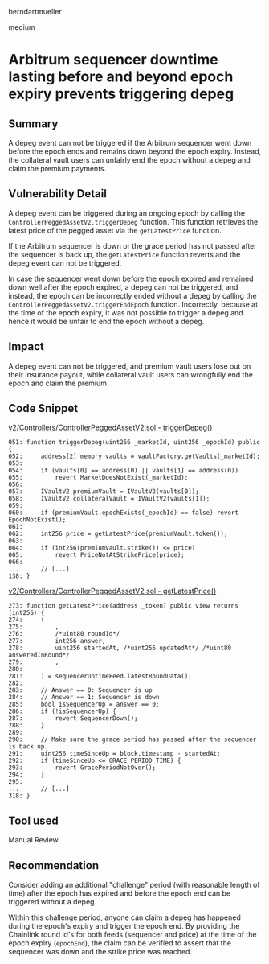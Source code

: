berndartmueller

medium

# Arbitrum sequencer downtime lasting before and beyond epoch expiry prevents triggering depeg

## Summary

A depeg event can not be triggered if the Arbitrum sequencer went down before the epoch ends and remains down beyond the epoch expiry. Instead, the collateral vault users can unfairly end the epoch without a depeg and claim the premium payments.

## Vulnerability Detail

A depeg event can be triggered during an ongoing epoch by calling the `ControllerPeggedAssetV2.triggerDepeg` function. This function retrieves the latest price of the pegged asset via the `getLatestPrice` function.

If the Arbitrum sequencer is down or the grace period has not passed after the sequencer is back up, the `getLatestPrice` function reverts and the depeg event can not be triggered.

In case the sequencer went down before the epoch expired and remained down well after the epoch expired, a depeg can not be triggered, and instead, the epoch can be incorrectly ended without a depeg by calling the `ControllerPeggedAssetV2.triggerEndEpoch` function. Incorrectly, because at the time of the epoch expiry, it was not possible to trigger a depeg and hence it would be unfair to end the epoch without a depeg.

## Impact

A depeg event can not be triggered, and premium vault users lose out on their insurance payout, while collateral vault users can wrongfully end the epoch and claim the premium.

## Code Snippet

[v2/Controllers/ControllerPeggedAssetV2.sol - triggerDepeg()](https://github.com/sherlock-audit/2023-03-Y2K/blob/main/Earthquake/src/v2/Controllers/ControllerPeggedAssetV2.sol#L62)

```solidity
051: function triggerDepeg(uint256 _marketId, uint256 _epochId) public {
052:     address[2] memory vaults = vaultFactory.getVaults(_marketId);
053:
054:     if (vaults[0] == address(0) || vaults[1] == address(0))
055:         revert MarketDoesNotExist(_marketId);
056:
057:     IVaultV2 premiumVault = IVaultV2(vaults[0]);
058:     IVaultV2 collateralVault = IVaultV2(vaults[1]);
059:
060:     if (premiumVault.epochExists(_epochId) == false) revert EpochNotExist();
061:
062:     int256 price = getLatestPrice(premiumVault.token());
063:
064:     if (int256(premiumVault.strike()) <= price)
065:         revert PriceNotAtStrikePrice(price);
066:
...      // [...]
138: }
```

[v2/Controllers/ControllerPeggedAssetV2.sol - getLatestPrice()](https://github.com/sherlock-audit/2023-03-Y2K/blob/main/Earthquake/src/v2/Controllers/ControllerPeggedAssetV2.sol#L287)

```solidity
273: function getLatestPrice(address _token) public view returns (int256) {
274:     (
275:         ,
276:         /*uint80 roundId*/
277:         int256 answer,
278:         uint256 startedAt, /*uint256 updatedAt*/ /*uint80 answeredInRound*/
279:         ,
280:
281:     ) = sequencerUptimeFeed.latestRoundData();
282:
283:     // Answer == 0: Sequencer is up
284:     // Answer == 1: Sequencer is down
285:     bool isSequencerUp = answer == 0;
286:     if (!isSequencerUp) {
287:         revert SequencerDown();
288:     }
289:
290:     // Make sure the grace period has passed after the sequencer is back up.
291:     uint256 timeSinceUp = block.timestamp - startedAt;
292:     if (timeSinceUp <= GRACE_PERIOD_TIME) {
293:         revert GracePeriodNotOver();
294:     }
295:
...      // [...]
318: }
```

## Tool used

Manual Review

## Recommendation

Consider adding an additional "challenge" period (with reasonable length of time) after the epoch has expired and before the epoch end can be triggered without a depeg.

Within this challenge period, anyone can claim a depeg has happened during the epoch's expiry and trigger the epoch end. By providing the Chainlink round id's for both feeds (sequencer and price) at the time of the epoch expiry (`epochEnd`), the claim can be verified to assert that the sequencer was down and the strike price was reached.
